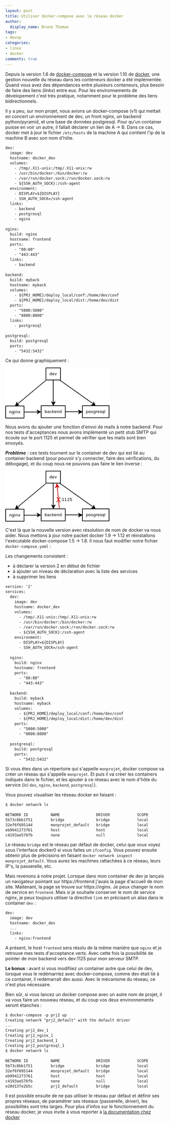 ```yaml
---
layout: post
title: Utiliser docker-compose avec le réseau docker
author:
  display_name: Bruno Thomas
tags:
- devop
categories:
- linux
- docker
comments: true
---
```


Depuis la version 1.6 de [docker-compose](https://docs.docker.com/compose/) et la version 1.10 de [docker](https://docs.docker.com/), une gestion nouvelle du réseau dans les conteneurs docker a été implémentée. Quand vous avez des dépendances entre plusieurs conteneurs, plus besoin de faire des liens (*links*) entre eux. Pour les environnements de dévelopement c'est très pratique, notamment pour le problème des liens bidirectionnels.

Il y a peu, sur mon projet, nous avions un docker-compose (v1) qui mettait en concert un environnement de dev, un front nginx, un backend python/pyramid, et une base de données postgresql. Pour qu'un container puisse en voir un autre, il fallait déclarer un lien de A -> B. Dans ce cas, docker met à jour le fichier `/etc/hosts` de la machine A qui contient l'ip de la machine B avec son nom d'hôte.

````
dev:
  image: dev
  hostname: docker_dev
  volumes:
    - /tmp/.X11-unix:/tmp/.X11-unix:rw
    - /usr/bin/docker:/bin/docker:rw
    - /var/run/docker.sock:/run/docker.sock:rw
    - ${SSH_AUTH_SOCK}:/ssh-agent
  environment:
    - DISPLAY=${DISPLAY}
    - SSH_AUTH_SOCK=/ssh-agent
  links:
    - backend
    - postgresql
    - nginx

nginx:
  build: nginx
  hostname: frontend
  ports:
    - "80:80"
    - "443:443"
  links:
    - backend

backend:
  build: myback
  hostname: myback
  volumes:
    - ${PRJ_HOME}/deploy_local/conf:/home/dev/conf
    - ${PRJ_HOME}/deploy_local/dist:/home/dev/dist
  ports:
    - "5000:5000"
    - "8000:8000"
  links:
    - postgresql

postgresql:
  build: postgresql
  ports:
    - "5432:5432"

````

Ce qui donne graphiquement :

![docker compose](/images/docker-compose.jpg)

Nous avons du ajouter une fonction d'envoi de mails à notre backend. Pour nos tests d'acceptances nous avons implémenté un petit stub SMTP qui écoute sur le port 1125 et permet de vérifier que les mails sont bien envoyés.

***Problème*** : ces tests tournent sur le container de dev qui est lié au container backend (pour pouvoir s'y connecter, faire des vérifications, du débogage), et du coup nous ne pouvons pas faire le lien inverse :

![docker compose erreur](/images/docker-compose2.jpg)

C'est là que la nouvelle version avec résolution de nom de docker va nous aider. Nous mettons à jour notre packet docker 1.9 -> 1.12 et réinstallons l'exécutable docker-compose 1.5 -> 1.8. Il nous faut modifier notre fichier `docker-compose.yaml` :

Les changements consistent :

* à déclarer la version 2 en début de fichier
* à ajouter un niveau de déclaration avec la liste des services
* à supprimer les liens

````
version: '2'
services:
  dev:
    image: dev
    hostname: docker_dev
    volumes:
      - /tmp/.X11-unix:/tmp/.X11-unix:rw
      - /usr/bin/docker:/bin/docker:rw
      - /var/run/docker.sock:/run/docker.sock:rw
      - ${SSH_AUTH_SOCK}:/ssh-agent
    environment:
      - DISPLAY=${DISPLAY}
      - SSH_AUTH_SOCK=/ssh-agent

  nginx:
    build: nginx
    hostname: frontend
    ports:
      - "80:80"
      - "443:443"

  backend:
    build: myback
    hostname: myback
    volumes:
      - ${PRJ_HOME}/deploy_local/conf:/home/dev/conf
      - ${PRJ_HOME}/deploy_local/dist:/home/dev/dist
    ports:
      - "5000:5000"
      - "8000:8000"

  postgresql:
    build: postgresql
    ports:
      - "5432:5432"
````

Si vous êtes dans un répertoire qui s'appelle `monprojet`, docker compose va créer un réseau qui s'appelle `monprojet`. Et puis il va créer les containers indiqués dans le fichier, et les ajouter à ce réseau avec le nom d'hôte du service (ici `dev`, `nginx`, `backend`, `postgresql`).

Vous pouvez visualiser les réseau docker en faisant :

````
$ docker network ls

NETWORK ID          NAME                DRIVER            SCOPE
5b73c8bb1f51        bridge              bridge            local
32ef6f695144        monprojet_default   bridge            local
eb9941273761        host                host              local
c4193ae576fb        none                null              local
````

Le réseau `bridge` est le réseau par défaut de docker, celui que vous voyez sous l'interface docker0 si vous faites un `ifconfig`. Vous pouvez ensuite obtenir plus de précisions en faisant `docker network inspect monprojet_default`. Vous aurez les machines rattachées à ce réseau, leurs IP's, la passerelle, etc.

Mais revenons à notre projet. Lorsque dans mon container de dev je lançais un navigateur pointant sur https://frontend j'avais la page d'accueil de mon site. Maitenant, la page se trouve sur https://nginx. Je peux changer le nom de service en `frontend`. Mais si je souhaite conserver le nom de service nginx, je peux toujours utiliser la directive `link` en précisant un alias dans le container `dev` :

````
dev:
  image: dev
  hostname: docker_dev
  ...
  links:
    - nginx:frontend
````

A présent, le host `frontend` sera résolu de la même manière que `nginx` et je retrouve mes tests d'acceptance verts. Avec cette fois la possibilité de pointer de mon backend vers dev:1125 pour mon serveur SMTP.

**Le bonus** : avant si vous modifiiez un container autre que celui de dev, lorsque vous le redémarriez avec docker-compose, comme dev était lié à ce container, il redémarrait dev aussi. Avec le mécanisme du réseau, ce n'est plus nécessaire.

Bien sûr, si vous lancez un docker compose avec un autre nom de projet, il va vous faire un nouveau réseau, et du coup vos deux environnements seront étanches :

````
$ docker-compose -p prj2 up
Creating network "prj2_default" with the default driver
...
Creating prj2_dev_1
Creating prj2_nginx_1
Creating prj2_backend_1
Creating prj2_postgresql_1
$ docker network ls

NETWORK ID          NAME                DRIVER            SCOPE
5b73c8bb1f51        bridge              bridge            local
32ef6f695144        monprojet_default   bridge            local
eb9941273761        host                host              local
c4193ae576fb        none                null              local
e20d13fe2b5c        prj2_default        bridge            local
````

Il est possible ensuite de ne pas utiliser le réseau par défaut et définir ses propres réseaux, de paramétrer ses réseaux (passerelle, driver), les possibilités sont très larges. Pour plus d’infos sur le fonctionnement du réseau docker, je vous invite à vous reporter à [la documentation chez
docker](https://docs.docker.com/engine/userguide/networking/)
